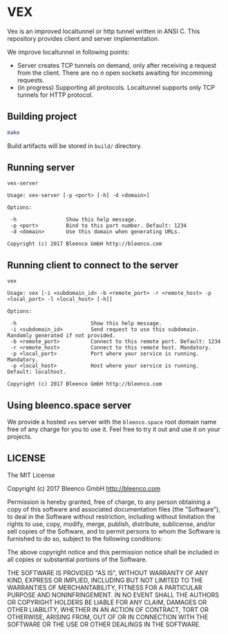 # VEX

Vex is an improved localtunnel or http tunnel written in ANSI C. This repository provides client and server implementation.

We improve localtunnel in following points:
* Server creates TCP tunnels on demand, only after receiving a request from the client. There are no *n* open sockets awaiting for incomming requests.
* (in progress) Supporting all protocols. Localtunnel supports only TCP tunnels for HTTP protocol.

## Building project

```sh
make
```

Build artifacts will be stored in `build/` directory.

## Running server

```
vex-server

Usage: vex-server [-p <port> [-h] -d <domain>]

Options:

 -h                Show this help message.
 -p <port>         Bind to this port number. Default: 1234
 -d <domain>       Use this domain when generating URLs.

Copyright (c) 2017 Bleenco GmbH http://bleenco.com
```

## Running client to connect to the server

```
vex

Usage: vex [-i <subdomain_id> -b <remote_port> -r <remote_host> -p <local_port> -l <local_host> [-h]]

Options:

 -h                        Show this help message.
 -i <subdomain_id>         Send request to use this subdomain. Randomly generated if not provided.
 -b <remote_port>          Connect to this remote port. Default: 1234
 -r <remote_host>          Connect to this remote host. Mandatory.
 -p <local_port>           Port where your service is running. Mandatory.
 -p <local_host>           Host where your service is running. Default: localhost.

Copyright (c) 2017 Bleenco GmbH http://bleenco.com
```

## Using bleenco.space server

We provide a hosted `vex` server with the `bleenco.space` root domain name free of any charge for you to use it. Feel free to try it out and use it on your projects.

## LICENSE

The MIT License

Copyright (c) 2017 Bleenco GmbH http://bleenco.com

Permission is hereby granted, free of charge, to any person obtaining a copy
of this software and associated documentation files (the "Software"), to deal
in the Software without restriction, including without limitation the rights
to use, copy, modify, merge, publish, distribute, sublicense, and/or sell
copies of the Software, and to permit persons to whom the Software is
furnished to do so, subject to the following conditions:

The above copyright notice and this permission notice shall be included in
all copies or substantial portions of the Software.

THE SOFTWARE IS PROVIDED "AS IS", WITHOUT WARRANTY OF ANY KIND, EXPRESS OR
IMPLIED, INCLUDING BUT NOT LIMITED TO THE WARRANTIES OF MERCHANTABILITY,
FITNESS FOR A PARTICULAR PURPOSE AND NONINFRINGEMENT. IN NO EVENT SHALL THE
AUTHORS OR COPYRIGHT HOLDERS BE LIABLE FOR ANY CLAIM, DAMAGES OR OTHER
LIABILITY, WHETHER IN AN ACTION OF CONTRACT, TORT OR OTHERWISE, ARISING FROM,
OUT OF OR IN CONNECTION WITH THE SOFTWARE OR THE USE OR OTHER DEALINGS IN
THE SOFTWARE.
